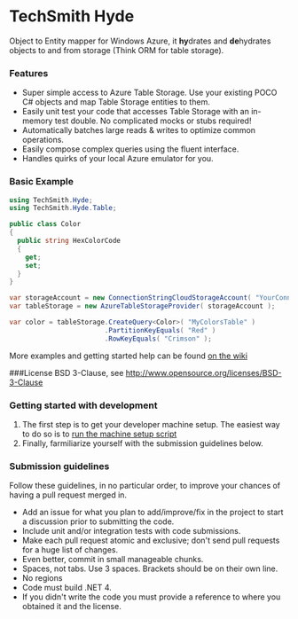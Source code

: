 TechSmith Hyde
========================

Object to Entity mapper for Windows Azure, it **hy**drates and **de**hydrates objects to and from storage (Think ORM for table storage).

### Features
 * Super simple access to Azure Table Storage. Use your existing POCO C# objects and map Table Storage entities to them.
 * Easily unit test your code that accesses Table Storage with an in-memory test double. No complicated mocks or stubs required!
 * Automatically batches large reads & writes to optimize common operations.
 * Easily compose complex queries using the fluent interface.
 * Handles quirks of your local Azure emulator for you.

### Basic Example

```csharp
using TechSmith.Hyde;
using TechSmith.Hyde.Table;

public class Color
{
  public string HexColorCode
  {
    get;
    set;
  }
}

var storageAccount = new ConnectionStringCloudStorageAccount( "YourConnectionStringHere" );
var tableStorage = new AzureTableStorageProvider( storageAccount );

var color = tableStorage.CreateQuery<Color>( "MyColorsTable" )
                        .PartitionKeyEquals( "Red" )
                        .RowKeyEquals( "Crimson" );

```

More examples and getting started help can be found [on the wiki](https://github.com/TechSmith/hyde/wiki/Getting-Started)

###License
BSD 3-Clause, see http://www.opensource.org/licenses/BSD-3-Clause

### Getting started with development
 1. The first step is to get your developer machine setup. The easiest way to do so is to [run the machine setup script](tools/machinesetup.bat)
 1. Finally, farmiliarize yourself with the submission guidelines below.

### Submission guidelines
Follow these guidelines, in no particular order, to improve your chances of having a pull request merged in.

 * Add an issue for what you plan to add/improve/fix in the project to start a discussion prior to submitting the code.
 * Include unit and/or integration tests with code submissions.
 * Make each pull request atomic and exclusive; don't send pull requests for a huge list of changes.
 * Even better, commit in small manageable chunks.
 * Spaces, not tabs. Use 3 spaces. Brackets should be on their own line.
 * No regions
 * Code must build .NET 4.
 * If you didn't write the code you must provide a reference to where you obtained it and the license. 
